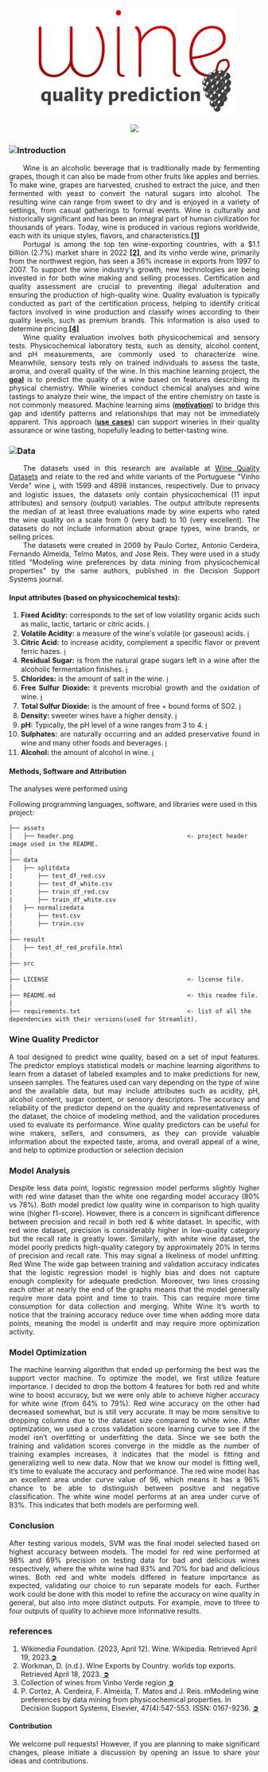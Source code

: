 <p align="center">
  <img src="https://github.com/theidari/wine_quality/blob/main/asset/header.png" width=400px>
</p>
<p align="center"><a href="https://theidari-wine-quality-appstreamlit-benjamin-1l3eqb.streamlit.app/#wine-quality-prediction"><img src="https://shields.io/badge/streamlit-Wine%20Quality%20Predictor-red?logo=streamlit&style=flat-square"></a></p>
<h3><img src="https://shields.io/badge/%E2%97%8F-red?&style=flat" height=15px>Introduction</h3>
<p align="justify">
&emsp;&emsp;Wine is an alcoholic beverage that is traditionally made by fermenting grapes, though it can also be made from other fruits like apples and berries. To make wine, grapes are harvested, crushed to extract the juice, and then fermented with yeast to convert the natural sugars into alcohol. The resulting wine can range from sweet to dry and is enjoyed in a variety of settings, from casual gatherings to formal events. Wine is culturally and historically significant and has been an integral part of human civilization for thousands of years. Today, wine is produced in various regions worldwide, each with its unique styles, flavors, and characteristics.<a href="https://github.com/theidari/wine_quality#references"><b>[1]</b></a><br>
&emsp;&emsp;Portugal is among the top ten wine-exporting countries, with a $1.1 billion (2.7%) market share in 2022 <a href="https://github.com/theidari/wine_quality#references"><b>[2]</b></a>,
and its vinho verde wine, primarily from the northwest region, has seen a 36% increase in exports from 1997 to 2007. To support the wine industry's growth, new technologies are being invested in for both wine making and selling processes. Certification and quality assessment are crucial to preventing illegal adulteration and ensuring the production of high-quality wine. Quality evaluation is typically conducted as part of the certification process, helping to identify critical factors involved in wine production and classify wines according to their quality levels, such as premium brands. This information is also used to determine pricing.<a href="https://github.com/theidari/wine_quality#references"><b>[4]</b></a><br>
&emsp;&emsp;Wine quality evaluation involves both physicochemical and sensory tests. Physicochemical laboratory tests, such as density, alcohol content, and pH measurements, are commonly used to characterize wine. Meanwhile, sensory tests rely on trained individuals to assess the taste, aroma, and overall quality of the wine. In this machine learning project, the <ins><b>goal</b></ins> is to predict the quality of a wine based on features describing its physical chemistry. While wineries conduct chemical analyses and wine tastings to analyze their wine, the impact of the entire chemistry on taste is not commonly measured. Machine learning aims (<ins><b>motivation</b></ins>) to bridge this gap and identify patterns and relationships that may not be immediately apparent. This approach (<ins><b>use cases</b></ins>) can support wineries in their quality assurance or wine tasting, hopefully leading to better-tasting wine.
</p>

<h3><img src="https://shields.io/badge/%E2%97%8F-red?&style=flat" height=15px>Data</h3>
<p align="justify">
&emsp;&emsp;The datasets used in this research are available at <a href="http://www3.dsi.uminho.pt/pcortez/wine/">Wine Quality Datasets</a> and relate to the red and white variants of the Portuguese "Vinho Verde" wine <a href="https://www.vinhoverde.pt/en/homepage">ℹ</a>, with 1599 and 4898 instances, respectively. Due to privacy and logistic issues, the datasets only contain physicochemical (11 input attributes) and sensory (output) variables. The output attribute represents the median of at least three evaluations made by wine experts who rated the wine quality on a scale from 0 (very bad) to 10 (very excellent). The datasets do not include information about grape types, wine brands, or selling prices.<br>
&emsp;&emsp;The datasets were created in 2009 by Paulo Cortez, Antonio Cerdeira, Fernando Almeida, Telmo Matos, and Jose Reis. They were used in a study titled "Modeling wine preferences by data mining from physicochemical properties" by the same authors, published in the Decision Support Systems journal.
</p>
<h4>Input attributes (based on physicochemical tests):</h4>
<ol align="justify">
<li><b>Fixed Acidity:</b> corresponds to the set of low volatility organic acids such as malic, lactic, tartaric or citric acids. <a href="https://sinatech.info/en/acetic-volatile-acidity-in-wine-cider-vinegars-and-juices/#:~:text=Fixed%20acidity%20corresponds%20to%20the,of%20a%20distillation%20process%3A%20formic">ℹ</a></li>
<li><b>Volatile Acidity:</b> a measure of the wine's volatile (or gaseous) acids. <a href="https://extension.psu.edu/volatile-acidity-in-wine#:~:text=What%20Is%20Volatile%20Acidity%3F,smell%20and%20taste%20of%20vinegar.">ℹ</a></li>
<li><b>Citric Acid:</b> to increase acidity, complement a specific flavor or prevent ferric hazes. <a href="https://wineserver.ucdavis.edu/industry-info/enology/methods-and-techniques/common-chemical-reagents/citric-acid#:~:text=Citric%20acid%20is%20often%20added,acid%20is%20its%20microbial%20instability.">ℹ</a></li>
<li><b>Residual Sugar:</b> is from the natural grape sugars left in a wine after the alcoholic fermentation finishes. <a href="https://whicherridge.com.au/blog/what-is-residual-sugar-in-wine/#:~:text=Sweetness%20in%20wine%20is%20called,the%20sweeter%20the%20wine%20is.">ℹ</a></li>
<li><b>Chlorides:</b> is the amount of salt in the wine. <a href="https://www.scielo.br/j/cta/a/HQsrPrPMNZYgRzSKtrjHyHh/?format=pdf&lang=en
">ℹ</a></li>
<li><b>Free Sulfur Dioxide:</b> it prevents microbial growth and the oxidation of wine. <a href="https://www.oiv.int/public/medias/7840/oiv-collective-expertise-document-so2-and-wine-a-review.pdf">ℹ</a></li>
<li><b>Total Sulfur Dioxide:</b> is the amount of free + bound forms of SO2. <a href="https://www.oiv.int/public/medias/7840/oiv-collective-expertise-document-so2-and-wine-a-review.pdf">ℹ</a></li>
<li><b>Density:</b> sweeter wines have a higher density. <a href="https://www.aqua-calc.com/page/density-table/substance/alcoholic-blank-beverage-coma-and-blank-wine-coma-and-blank-table-coma-and-blank-red-coma-and-blank-merlot">ℹ</a></li>
<li><b>pH:</b> Typically, the pH level of a wine ranges from 3 to 4. <a href="https://www.winemag.com/2019/06/19/what-is-acidity-in-wine/">ℹ</a></li>
<li><b>Sulphates:</b> are naturally occurring and an added preservative found in wine and many other foods and beverages. <a href="https://www.winedeals.com/blog/post/sulfites-in-wine-what-they-are-and-how-they-affect-you#:~:text=What%20Are%20Sulfites%20and%20Why,of%20yeast%20metabolism%20during%20fermentation.">ℹ</a></li>
<li><b>Alcohol:</b> the amount of alcohol in wine. <a href="https://winefolly.com/tips/the-lightest-to-the-strongest-wine/">ℹ</a></li>
</ol>








<h4>Methods, Software and Attribution</h4>
The analyses were performed using 

Following programming languages, software, and libraries were used in this project:

```
├── assets
│   ├── header.png                                <- project header image used in the README.
│
├── data
│   ├── splitdata 
|       ├── test_df_red.csv                  
|       ├── test_df_white.csv                   
|       ├── train_df_red.csv                   
|       ├── train_df_white.csv                   
│   ├── normalizedata                        
│       ├── test.csv                                 
│       ├── train.csv                                
│
├── result
│   ├── test_df_red_profile.html                 
│
├── src                                    
│
├── LICENSE                                       <- license file.
│
├── README.md                                     <- this readme file.
|
├── requirements.txt                              <- list of all the dependencies with their versions(used for Streamlit).
```

<h3>Wine Quality Predictor</h3>
<p align="justify">A tool designed to predict wine quality, based on a set of input features. The predictor employs statistical models or machine learning algorithms to learn from a dataset of labeled examples and to make predictions for new, unseen samples. The features used can vary depending on the type of wine and the available data, but may include attributes such as acidity, pH, alcohol content, sugar content, or sensory descriptors. The accuracy and reliability of the predictor depend on the quality and representativeness of the dataset, the choice of modeling method, and the validation procedures used to evaluate its performance. Wine quality predictors can be useful for wine makers, sellers, and consumers, as they can provide valuable information about the expected taste, aroma, and overall appeal of a wine, and help to optimize production or selection decision</p>
<h3>Model Analysis</h3>
<p align="justify">Despite less data point, logistic regression model performs slightly higher with red wine dataset than the white one regarding model accuracy (80% vs 78%). Both model predict low quality wine in comparison to high quality wine (higher f1-score). However, there is a concern in significant difference between precision and recall in both red & white dataset. In specific, with red wine dataset, precision is considerably higher in low-quality category but the recall rate is greatly lower. Similarly, with white wine dataset, the model poorly predicts high-quality category by approximately 20% in terms of precision and recall rate. This may signal a likeliness of model unfitting.
Red Wine
The wide gap between training and validation accuracy indicates that the logistic regression model is highly bias and does not capture enough complexity for adequate prediction. Moreover, two lines crossing each other at nearly the end of the graphs means that the model generally require more data point and time to train. This can require more time consumption for data collection and merging.
White Wine
It’s worth to notice that the training accuracy reduce over time when adding more data points, meaning the model is underfit and may require more optimization activity.
</p>

<h3>Model Optimization</h3>
<p align="justify">The machine learning algorithm that ended up performing the best was the support vector machine. To optimize the model, we first utilize feature importance. I decided to drop the bottom 4 features for both red and white wine to boost accuracy, but we were only able to achieve higher accuracy for white wine (from 64% to 79%). Red wine accuracy on the other had decreased somewhat, but is still very accurate. It may be more sensitive to dropping columns due to the dataset size compared to white wine. After optimization, we used a cross validation score learning curve to see if the model isn’t overfitting or underfitting the data. Since we see both the training and validation scores converge in the middle as the number of training examples increases, it indicates that the model is fitting and generalizing well to new data. Now that we know our model is fitting well, it’s time to evaluate the accuracy and performance. The red wine model has an excellent area under curve value of 96, which means it has a 96% chance to be able to distinguish between positive and negative classification. The white wine model performs at an area under curve of 83%. This indicates that both models are performing well.</p>
<h3>Conclusion</h3>
<p align="justify">After testing various models, SVM was the final model selected based on highest accuracy between models. The model for red wine performed at 98% and 69% precision on testing data for bad and delicious wines respectively, where the white wine had 83% and 70% for bad and delicious wines. Both red and white models differed in feature importance as expected, validating our choice to run separate models for each. Further work could be done with this model to refine the accuracy on wine quality in general, but also into more distinct outputs. For example, move to three to four outputs of quality to achieve more informative results.</p>
<h3>references</h3>
<ol>
<li>Wikimedia Foundation. (2023, April 12). Wine. Wikipedia. Retrieved April 19, 2023.<a href="https://en.wikipedia.org/wiki/Wine"><b>➲</b></a></li> 
<li>Workman, D. (n.d.). Wine Exports by Country. worlds top exports. Retrieved April 18, 2023. <a href="https://www.worldstopexports.com/wine-exports-country/"><b>➲</b></a></li>
<li>Collection of wines from Vinho Verde region <a href="https://archive.ics.uci.edu/ml/datasets/wine+quality"><b>➲</b></a></li>
<li>P. Cortez, A. Cerdeira, F. Almeida, T. Matos and J. Reis. mModeling wine preferences by data mining from physicochemical properties.
In Decision Support Systems, Elsevier, 47(4):547-553. ISSN: 0167-9236. <a href="https://www.sciencedirect.com/science/article/pii/S0167923609001377?via%3Dihub"><b>➲</b></a></li>
</ol>
<h4>Contribution</h4>
<p align="justify">We welcome pull requests! However, if you are planning to make significant changes, please initiate a discussion by opening an issue to share your ideas and contributions.</p>
